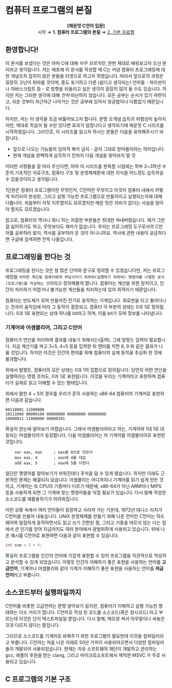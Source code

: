 # 컴퓨터 프로그램의 본질

<p align="center">
<b>[매운맛 C언어 입문]</b> <br />
시작 ⇒ <b>1. 컴퓨터 프로그램의 본질</b> ⇒ <a href="2. 기본 자료형.md">2. 기본 자료형</a>
</p>

## 환영합니다!
이 문서를 보셨다는 것은 아마 C에 대해 _아주 모르지만_, 한번 제대로 배워보고자 오신 분이라고 생각됩니다. 저는 애초에 이 문서를 작성할 때 C는 커녕 컴퓨터 프로그래밍에 대한 개념조차 잡히지 않은 분들을 타겟으로 하고자 하였습니다. 따라서 앞으로의 과정은 굉장히 고난이 뒤따를 것이며, 중도 포기하고 다른 (쉽다고 생각되는) 언어들 - 파이썬이나 자바스크립트 등 - 로 방향을 되돌리고 싶은 생각이 굉장히 많이 들 수도 있습니다. 하지만 저는 그러한 생각에 대해 _전혀_ 비난하지 않습니다. 모든 공부는 순서가 있기 마련이고, 쉬운 것부터 차근차근 나아가는 것은 공부에 있어서 정공법이나 다름없기 때문입니다.

하지만, 저는 이 생각을 조금 비틀어보고자 합니다. 분명 오개념 습득의 위험성이 높아지지만, 제대로 학습이 될 수만 있다면 효과가 엄청나다고 생각되기에 매운맛 C 시리즈를 시작하였습니다. 그러므로, 이 시리즈를 읽고자 하시는 분들은 다음을 유의해주시기 바랍니다.

 * 앞으로 나오는 기능들의 임의적 해석 금지 - 글자 그대로 받아들이라는 의미입니다.
 * 현재 개념을 완벽하게 습득하기 전까지 다음 개념을 찾아보지 말 것
 
이러한 사항들을 잘 따라 주신다면, 아마 이 시리즈를 완독할 시점에는 학부 2~3학년 수준의 기초적인 자료구조, 컴퓨터 구조 및 운영체제론에 대한 지식을 어느정도 습득하실 수 있을것이라고 생각됩니다.

1단원은 컴퓨터 프로그램이란 무엇인지, C언어란 무엇이고 이것이 컴퓨터 내에서 어떻게 처리되어 완성된, 그리고 실행 가능한 프로그램으로 만들어지고 실행되는지에 대해 다룹니다. 처음부터 자칫 지루할지도 모르겠지만 매운 맛은 자비가 없다는 사실을 알아야 할지도 모르겠습니다.

참고로, 컴퓨터의 역사니 뭐니 하는 자잘한 부분들은 최대한 쳐내버렸습니다. 제가 그런걸 싫어하기도 하고, 무엇보다도 재미가 없습니다. 우리는 프로그래밍 도구로서의 C언어를 공부하러 왔지, 역사를 공부하러 온 것이 아니니까요. 역사에 관한 내용이 궁금하다면 구글에 검색하면 잔뜩 나올겁니다.

## 프로그래밍을 한다는 것
프로그래밍을 한다는 것은 참 많은 단어와 문구로 정의할 수 있겠습니다만, 저는 프로그래밍을 `어떠한 계산을 컴퓨터에게 부담시키기 위하여(실행하기 위하여) 명령어를 나열한 문서(프로그램)를 작성하는 것`이라고 정의해볼까 합니다. 컴퓨터는 계산을 위한 장치이고, 인간이 처리하기 어렵거나 불가능한 계산들을 처리하는데 있어 최적이기 때문입니다.

컴퓨터는 반도체가 모여 만들어진 전기로 동작하는 기계입니다. 회로판을 타고 돌아다니는 전자의 움직임에 따라 그 동작이 결정되고, 컴퓨터 각 부분의 상태는 0과 1로 정의됩니다. 0과 1로 표현되는 상태 하나를 bit라고 하며, 이들 bit가 모여 정보를 나타냅니다.

### 기계어와 어셈블리어, 그리고 C언어
컴퓨터가 연산을 처리하여 결과를 내놓기 위해서는(출력), 그에 알맞는 입력이 필요합니다. 지금 계산기를 켜고 3+5, 4+5 등을 입력한 뒤 엔터를 치면 8, 9 와 같은 결과가 나올 것입니다. 하지만 이것은 인간의 편의를 위해 컴퓨터의 실제 동작을 추상화 한 것에 불과합니다.

위에서 말했듯, 컴퓨터의 모든 상태는 0과 1의 집합으로 정의됩니다. 당연히 어떤 연산을 실행하라는 명령 조차도, 0과 1로 표현됩니다. 이것을 우리는 기계어라고 표현하며 컴퓨터가 실제로 읽고 이해할 수 있는 형태입니다.

위에서 말한 4 + 5의 경우를 우리가 흔히 사용하는 x86-64 컴퓨터의 기계어로 표현하면 다음과 같습니다.

```
00110001 11000000
10111000 00000100 00000000 00000000 00000000
10000011 11000000 00000101
```

확실히 한눈에 알아보기 어렵습니다. 그래서 어셈블리어라고 하는, 기계어와 1대 1로 대응되는 어셈블리어가 등장합니다. 다음 어셈블리어는 저 기계어를 어셈블리어로 표현한 것입니다.

```
    xor eax, eax     ; eax를 0으로 만든다
    mov eax, 4       ; eax에 4를 대입
    add eax, 5       ; eax에 5를 더한다
```

일단은 명령어를 알아보기가 쉬워진데다 주석을 달 수 있게 됐습니다. 하지만 이래도 근본적인 문제는 해결되지 않습니다. 어셈블리는 어디까지나 기계어를 읽기 쉽게 만든 것이고, 기계어는 또 CPU의 기종마다 다르기 때문에, x86-64가 아닌 ARM이나 MIPS 등을 사용하게 되면 그 기계에 맞는 명령어들을 익힐 필요가 있습니다. 다시 말해 작성한 소스코드를 재활용하기가 어려워집니다.

이런 상황 속에서 여러 언어들이 등장하고 사라져 가는 가운데, 1972년 데니스 리치가 C언어를 만들어 내놓습니다. UNIX 운영체제를 만들기 위해 나온 언어인 C언어는 하드웨어와 밀접하게 동작하면서도 읽고 쓰기 간편한 점, 그리고 기종을 따르지 않는 다는 점에서 큰 인기를 얻어 지금까지도 여러 분야에서 광범위하게 사용되고 있습니다. 위에 나온 예시를 C언어로 표현하면 다음과 같이 표현할 수 있습니다.

```c
int sum = 5 + 4;
```

확실히 프로그램을 인간의 언어에 가깝게 표현할 수 있어 프로그램을 직관적으로 작성하고 분석할 수 있게 되었습니다. 이렇듯 인간이 이해하기 좋은 표현을 사용하는 언어를 **고급언어**, 기계어나 어셈블리와 같이 기계가 이해하기 좋은 표현을 사용하는 언어를 **저급언어**라고 부릅니다. 

## 소스코드부터 실행파일까지
C언어를 비롯한 고급언어는 분명 알아보기 쉽지만, 컴퓨터가 이해하고 실행 가능한 형태와는 다소 거리가 멉니다. C언어로 작성 된 코드를 소스코드(혹은 원시코드) 라고 부르는데 이것은 단지 텍스트파일일 뿐입니다. 다시 말해, 메모장 켜서 아무말이나 써놓은 것과 다르지 않다는 말입니다.

그러므로 소스코드를 기계어로 바꿔주기 위한 프로그램이 필요한데 이것을 컴파일러라고 부릅니다. C언어는 처음 나온 이래로 50년 가까이 사용되어오면서 다양한 컴파일러들이 개발되어 사용되었습니다. 현재는 자유 소프트웨어 재단이 개발하고 관리하는 gcc, 애플의 후원을 받는 clang, 그리고 마이크로소프트에서 제작한 MSVC 가 주로 사용되고 있습니다.



## C 프로그램의 기본 구조

